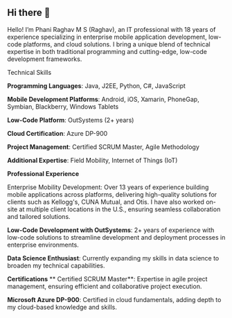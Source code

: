 ## Hi there 👋

<!--
**phaniraghav/phaniraghav** is a ✨ _special_ ✨ repository because its `README.md` (this file) appears on your GitHub profile.

Here are some ideas to get you started:

- 🔭 I’m currently working on ...
- 🌱 I’m currently learning ...
- 👯 I’m looking to collaborate on ...
- 🤔 I’m looking for help with ...
- 💬 Ask me about ...
- 📫 How to reach me: ...
- 😄 Pronouns: ...
- ⚡ Fun fact: ...
-->
Hello! I’m Phani Raghav M S (Raghav), an IT professional with 18 years of experience specializing in enterprise mobile application development, low-code platforms, and cloud solutions. I bring a unique blend of technical expertise in both traditional programming and cutting-edge, low-code development frameworks.

Technical Skills

**Programming Languages**: Java, J2EE, Python, C#, JavaScript

**Mobile Development Platforms**: Android, iOS, Xamarin, PhoneGap, Symbian, Blackberry, Windows Tablets

**Low-Code Platform**: OutSystems (2+ years)

**Cloud Certification**: Azure DP-900

**Project Management**: Certified SCRUM Master, Agile Methodology

**Additional Expertise**: Field Mobility, Internet of Things (IoT)

**Professional Experience**

Enterprise Mobility Development: Over 13 years of experience building mobile applications across platforms, delivering high-quality solutions for clients such as Kellogg's, CUNA Mutual, and Otis. I have also worked on-site at multiple client locations in the U.S., ensuring seamless collaboration and tailored solutions.

**Low-Code Development with OutSystems**: 2+ years of experience with low-code solutions to streamline development and deployment processes in enterprise environments.

**Data Science Enthusiast**: Currently expanding my skills in data science to broaden my technical capabilities.

**Certifications**
**
Certified SCRUM Master**: Expertise in agile project management, ensuring efficient and collaborative project execution.

**Microsoft Azure DP-900**: Certified in cloud fundamentals, adding depth to my cloud-based knowledge and skills.
